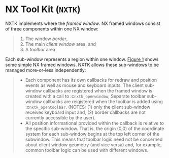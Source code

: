 # NX Tool Kit (`NXTK`)

NXTK implements where the *framed window*. NX framed windows consist of
three components within one NX window:

> 1.  The window *border*,
> 2.  The main *client window* area, and
> 3.  A *toolbar* area

Each sub-window represents a region within one window. [Figure
1](#screenshot) shows some simple NX framed windows. NXTK allows these
sub-windows to be managed more-or-less independently:

>   - Each component has its own callbacks for redraw and position
>     events as well as mouse and keyboard inputs. The client sub-window
>     callbacks are registered when the framed window is created with a
>     call to :c`nxtk_openwindow`; Separate toolbar sub-window callbacks
>     are reigistered when the toolbar is added using
>     :c`nxtk_opentoolbar`. (NOTES: (1) only the client sub-window
>     receives keyboard input and, (2) border callbacks are not
>     currently accessible by the user).
>   - All position informational provided within the callback is
>     relative to the specific sub-window. That is, the origin (0,0) of
>     the coordinate system for each sub-window begins at the top left
>     corner of the subwindow. This means that toolbar logic need not be
>     concerned about client window geometry (and vice versa) and, for
>     example, common toolbar logic can be used with different windows.
